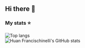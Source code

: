 ## Hi there 👋

<!--
**huanfrancischinelli/huanfrancischinelli** is a ✨ _special_ ✨ repository because its `README.md` (this file) appears on your GitHub profile.

Here are some ideas to get you started:

- 🔭 I’m currently working on ...
- 🌱 I’m currently learning ...
- 👯 I’m looking to collaborate on ...
- 🤔 I’m looking for help with ...
- 💬 Ask me about ...
- 📫 How to reach me: ...
- 😄 Pronouns: ...
- ⚡ Fun fact: ...
-->

### My stats ⭐


<div align="left">
  <img alt="Top langs" src="https://github-stats-huanfrancischinelli.vercel.app/api/top-langs/?username=huanfrancischinelli&layout=compact&&langs_count=8&theme=synthwave&card_width=400"/>
</div>

<div align="left">
  <img alt="Huan Francischinelli's GitHub stats" src="https://github-stats-huanfrancischinelli.vercel.app/api?username=huanfrancischinelli&hide=contribs,prs,stars,issues&theme=synthwave&show_icons=true&card_width=400&hide_title=true&hide_rank=true"/>
</div>
